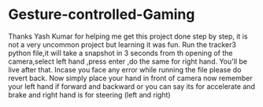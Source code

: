 # Gesture-controlled-Gaming
Thanks Yash Kumar for helping me get this project done step by step, it is not a very uncommon project but learning it was fun. 
Run the tracker3 python file,it will take a snapshot in 3 seconds from th opening of the camera,select left hand ,press enter ,do the same for right hand. You'll be live after that. Incase you face any error while running the file please do revert back.
Now simply place your hand in front of camera now remember your left hand if forward and backward or you can say its for accelerate and brake and right hand is for steering (left and right)
